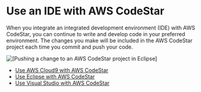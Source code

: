 # Use an IDE with AWS CodeStar<a name="setting-up-ide"></a>

When you integrate an integrated development environment \(IDE\) with AWS CodeStar, you can continue to write and develop code in your preferred environment\. The changes you make will be included in the AWS CodeStar project each time you commit and push your code\.

![\[Pushing a change to an AWS CodeStar project in Eclipse\]](http://docs.aws.amazon.com/codestar/latest/userguide/images/adh-ide-eclipse2.png)


+ [Use AWS Cloud9 with AWS CodeStar](setting-up-ide-cloud9.md)
+ [Use Eclipse with AWS CodeStar](setting-up-ide-ec.md)
+ [Use Visual Studio with AWS CodeStar](setting-up-ide-vs.md)